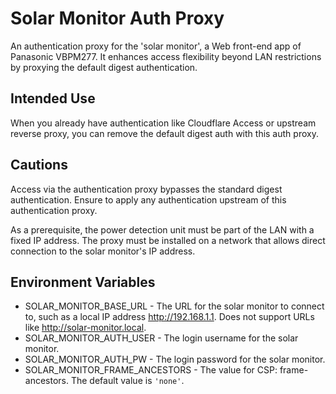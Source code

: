 # Solar Monitor Auth Proxy

An authentication proxy for the 'solar monitor', a Web front-end app of Panasonic VBPM277. It enhances access flexibility beyond LAN restrictions by proxying the default digest authentication.

## Intended Use

When you already have authentication like Cloudflare Access or upstream reverse proxy, you can remove the default digest auth with this auth proxy.

## Cautions

Access via the authentication proxy bypasses the standard digest authentication. Ensure to apply any authentication upstream of this authentication proxy.

As a prerequisite, the power detection unit must be part of the LAN with a fixed IP address.
The proxy must be installed on a network that allows direct connection to the solar monitor's IP address.

## Environment Variables

- SOLAR_MONITOR_BASE_URL - The URL for the solar monitor to connect to, such as a local IP address http://192.168.1.1. Does not support URLs like http://solar-monitor.local.
- SOLAR_MONITOR_AUTH_USER - The login username for the solar monitor.
- SOLAR_MONITOR_AUTH_PW - The login password for the solar monitor.
- SOLAR_MONITOR_FRAME_ANCESTORS - The value for CSP: frame-ancestors. The default value is `'none'`.

